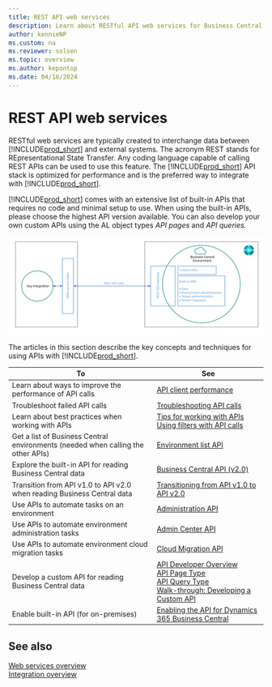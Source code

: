 ```yaml
---
title: REST API web services
description: Learn about RESTful API web services for Business Central and how to create and maintain them.
author: kennieNP
ms.custom: na
ms.reviewer: solsen
ms.topic: overview
ms.author: kepontop
ms.date: 04/18/2024
---
```


# REST API web services

RESTful web services are typically created to interchange data between [!INCLUDE[prod_short](../developer/includes/prod_short.md)] and external systems. The acronym REST stands for REpresentational State Transfer. Any coding language capable of calling REST APIs can be used to use this feature. The [!INCLUDE[prod_short](../developer/includes/prod_short.md)] API stack is optimized for performance and is the preferred way to integrate with [!INCLUDE[prod_short](../developer/includes/prod_short.md)].

[!INCLUDE[prod_short](../developer/includes/prod_short.md)] comes with an extensive list of built-in APIs that requires no code and minimal setup to use. When using the built-in APIs, please choose the highest API version available. You can also develop your own custom APIs using the AL object types _API pages_ and _API queries._

[![Shows the API stack in Business Central](../developer/media/api-stack.svg)](../developer/media/api-stack.svg#lightbox)

The articles in this section describe the key concepts and techniques for using APIs with [!INCLUDE[prod_short](../developer/includes/prod_short.md)].
  
|To|See|  
|--------|---------|  
|Learn about ways to improve the performance of API calls | [API client performance](odata-client-performance.md) |  
|Troubleshoot failed API calls | [Troubleshooting API calls](../api-reference/v2.0/dynamics-error-codes.md) |  
| Learn about best practices when working with APIs| [Tips for working with APIs](../developer/devenv-connect-apps-tips.md) <br>[Using filters with API calls](../developer/devenv-connect-apps-filtering.md) |  
| Get a list of Business Central environments (needed when calling the other APIs) |[Environment list API](api-get-environments.md)   |  
|Explore the built-in API for reading Business Central data | [Business Central API (v2.0)](../api-reference/v2.0/index.md) |  
|Transition from API v1.0 to API v2.0 when reading Business Central data | [Transitioning from API v1.0 to API v2.0](../api-reference/v2.0/transition-to-api-v2.0.md) |  
|Use APIs to automate tasks on an environment | [Administration API](../administration/itpro-introduction-to-automation-apis.md) |
|Use APIs to automate environment administration tasks | [Admin Center API](../administration/administration-center-api.md) |
|Use APIs to automate environment cloud migration tasks | [Cloud Migration API](../administration/cloudmigrationapi/cloud-migration-api-overview.md) |
|Develop a custom API for reading Business Central data | [API Developer Overview](../developer/devenv-api.md)  <br>[API Page Type](../developer/devenv-api-pagetype.md)  <br>[API Query Type](../developer/devenv-api-querytype.md)  <br>[Walk-through: Developing a Custom API](../developer/devenv-develop-custom-api.md) |
|Enable built-in API (for on-premises) | [Enabling the API for Dynamics 365 Business Central](../api-reference/v2.0/enabling-apis-for-dynamics-nav.md)|  


## See also

[Web services overview](web-services.md)   
[Integration overview](../developer/integration-overview.md)  